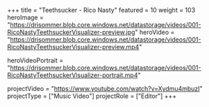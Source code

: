 +++
title = "Teethsucker - Rico Nasty"
featured = 10
weight = 103
heroImage = "https://drisommer.blob.core.windows.net/datastorage/videos/001-RicoNastyTeethsuckerVisualizer-preview.jpg"
heroVideo = "https://drisommer.blob.core.windows.net/datastorage/videos/001-RicoNastyTeethsuckerVisualizer-preview.mp4"

heroVideoPortrait = "https://drisommer.blob.core.windows.net/datastorage/videos/001-RicoNastyTeethsuckerVisualizer-portrait.mp4"

projectVideo = "https://www.youtube.com/watch?v=Xydmu4mbuzI"
projectType = ["Music Video"]
projectRole = ["Editor"]
+++
